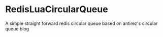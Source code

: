 RedisLuaCircularQueue
=====================

A simple straight forward redis circular queue based on antirez's circular queue blog
